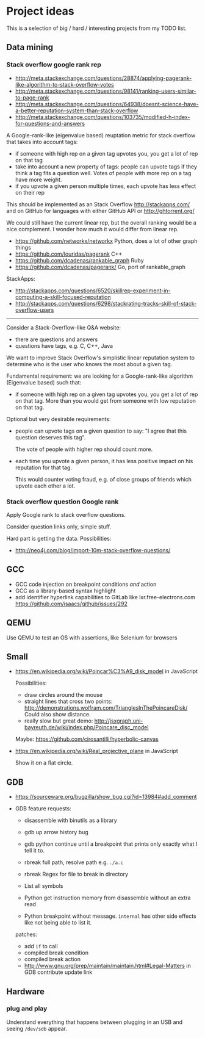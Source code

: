 # Project ideas

This is a selection of big / hard / interesting projects from my TODO list.

## Data mining

### Stack overflow google rank rep

- http://meta.stackexchange.com/questions/28874/applying-pagerank-like-algorithm-to-stack-overflow-votes
- http://meta.stackexchange.com/questions/98141/ranking-users-similar-to-page-rank
- http://meta.stackexchange.com/questions/64938/doesnt-science-have-a-better-reputation-system-than-stack-overflow
- http://meta.stackexchange.com/questions/103735/modified-h-index-for-questions-and-answers

A Google-rank-like (eigenvalue based) reuptation metric for stack overflow that takes into account tags:

- if someone with high rep on a given tag upvotes you, you get a lot of rep on that tag
- take into account a new property of tags: people can upvote tags if they think a tag fits a question well. Votes of people with more rep on a tag have more weight.
- if you upvote a given person multiple times, each upvote has less effect on their rep

This should be implemented as an Stack Overflow http://stackapps.com/ and on GitHub for languages with either GitHub API or http://ghtorrent.org/

We could still have the current linear rep, but the overall ranking would be a nice complement. I wonder how much it would differ from linear rep.

- https://github.com/networkx/networkx Python, does a lot of other graph things
- https://github.com/louridas/pagerank C++
- https://github.com/dcadenas/rankable_graph Ruby
- https://github.com/dcadenas/pagerank/ Go, port of rankable_graph

StackApps:

- http://stackapps.com/questions/6520/skillrep-experiment-in-computing-a-skill-focused-reputation
- http://stackapps.com/questions/6298/stackrating-tracks-skill-of-stack-overflow-users

---

Consider a Stack-Overflow-like Q&A website:

- there are questions and answers
- questions have tags, e.g. C, C++, Java

We want to improve Stack Overflow's simplistic linear reputation system to determine who is the user who knows the most about a given tag.

Fundamental requirement: we are looking for a Google-rank-like algorithm (Eigenvalue based) such that:

-   if someone with high rep on a given tag upvotes you, you get a lot of rep on that tag. More than you would get from someone with low reputation on that tag.

Optional but very desirable requirements:

-   people can upvote tags on a given question to say: "I agree that this question deserves this tag".

    The vote of people with higher rep should count more.

-   each time you upvote a given person, it has less positive impact on his reputation for that tag.

    This would counter voting fraud, e.g. of close groups of friends which upvote each other a lot.

### Stack overflow question Google rank

Apply Google rank to stack overflow questions.

Consider question links only, simple stuff.

Hard part is getting the data. Possibilities:

- <http://neo4j.com/blog/import-10m-stack-overflow-questions/>

## GCC

- GCC code injection on breakpoint conditions *and* action
- GCC as a library-based syntax highlight
- add identifier hyperlink capabilities to GitLab like lxr.free-electrons.com https://github.com/isaacs/github/issues/292

## QEMU

Use QEMU to test an OS with assertions, like Selenium for browsers

## Small

-   https://en.wikipedia.org/wiki/Poincar%C3%A9_disk_model in JavaScript

    Possibilities:

    - draw circles around the mouse
    - straight lines that cross two points: http://demonstrations.wolfram.com/TrianglesInThePoincareDisk/ Could also show distance.
    - really slow but great demo: http://jsxgraph.uni-bayreuth.de/wiki/index.php/Poincare_disc_model

    Maybe: https://github.com/cirosantilli/hyperbolic-canvas

-   https://en.wikipedia.org/wiki/Real_projective_plane in JavaScript

    Show it on a flat circle.

## GDB

-   https://sourceware.org/bugzilla/show_bug.cgi?id=13984#add_comment

-   GDB feature requests:

    - disassemble with binutils as a library
    - gdb up arrow history bug

    - gdb python continue until a breakpoint that prints only exactly what I tell it to.
    - rbreak full path, resolve path e.g. `./a.c`
    - rbreak Regex for file to break in directory
    - List all symbols
    - Python get instruction memory from disassemble without an extra read
    - Python breakpoint without message. `internal` has other side effects like not being able to list it. 

    patches:

    - add `if` to call
    - compiled break condition
    - compiled break action
    - http://www.gnu.org/prep/maintain/maintain.html#Legal-Matters in GDB contribute update link

## Hardware

### plug and play

Understand everything that happens between plugging in an USB and seeing `/dev/sdb` appear.

